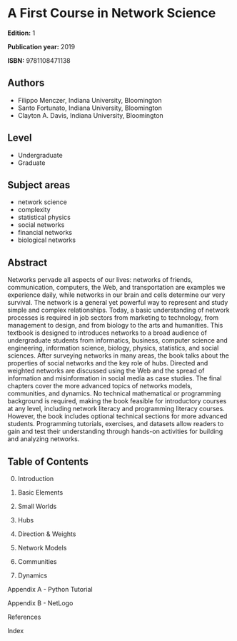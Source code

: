 # A First Course in Network Science

**Edition:** 1

**Publication year:** 2019

**ISBN:** 9781108471138

## Authors

* Filippo Menczer, Indiana University, Bloomington
* Santo Fortunato, Indiana University, Bloomington
* Clayton A. Davis, Indiana University, Bloomington

## Level

- Undergraduate
- Graduate

## Subject areas
- network science
- complexity
- statistical physics
- social networks
- financial networks
- biological networks

## Abstract

Networks pervade all aspects of our lives: networks of friends, communication, computers, the Web, and transportation are examples we experience daily, while networks in our brain and cells determine our very survival. The network is a general yet powerful way to represent and study simple and complex relationships. Today, a basic understanding of network processes is required in job sectors from marketing to technology, from management to design, and from biology to the arts and humanities. This textbook is designed to introduces networks to a broad audience of undergraduate students from informatics, business, computer science and engineering, information science, biology, physics, statistics, and social sciences. After surveying networks in many areas, the book talks about the properties of social networks and the key role of hubs. Directed and weighted networks are discussed using the Web and the spread of information and misinformation in social media as case studies. The final chapters cover the more advanced topics of networks models, communities, and dynamics. No technical mathematical or programming background is required, making the book feasible for introductory courses at any level, including network literacy and programming literacy courses. However, the book includes optional technical sections for more advanced students. Programming tutorials, exercises, and datasets allow readers to gain and test their understanding through hands-on activities for building and analyzing networks. 

## Table of Contents

0. Introduction

1. Basic Elements

2. Small Worlds

3. Hubs

4. Direction & Weights

6. Network Models

7. Communities

8. Dynamics

Appendix A - Python Tutorial

Appendix B - NetLogo

References

Index
